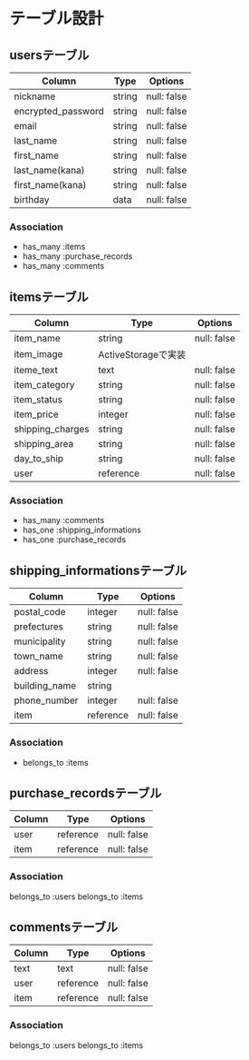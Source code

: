 # テーブル設計

## usersテーブル

| Column             | Type   | Options     |
| ------------------ | ------ | ----------- |
| nickname           | string | null: false |
| encrypted_password | string | null: false |
| email              | string | null: false |
| last_name          | string | null: false |
| first_name         | string | null: false |
| last_name(kana)    | string | null: false |
| first_name(kana)   | string | null: false |
| birthday           | data   | null: false |


### Association

- has_many :items
- has_many :purchase_records
- has_many :comments


## itemsテーブル

| Column           | Type      | Options     |
| ---------------- | --------- | ----------- |
| item_name        | string    | null: false |
| item_image       | ActiveStorageで実装      |
| iteme_text       | text      | null: false |
| item_category    | string    | null: false |
| item_status      | string    | null: false |
| item_price       | integer   | null: false |
| shipping_charges | string    | null: false |
| shipping_area    | string    | null: false |
| day_to_ship      | string    | null: false |
| user             | reference | null: false |

### Association

- has_many :comments
- has_one  :shipping_informations
- has_one  :purchase_records



## shipping_informationsテーブル

| Column        | Type      | Options     |
| ------------- | --------- | ----------- |
| postal_code   | integer   | null: false |
| prefectures   | string    | null: false |
| municipality  | string    | null: false |
| town_name     | string    | null: false |
| address       | integer   | null: false |
| building_name | string    |             |
| phone_number  | integer   | null: false |
| item          | reference | null: false |

### Association

- belongs_to :items


## purchase_recordsテーブル
| Column | Type      | Options     |
| ------ | --------- | ----------- |
| user   | reference | null: false |
| item   | reference | null: false |

### Association

belongs_to :users
belongs_to :items


## commentsテーブル

| Column | Type      | Options     |
| ------ | --------- | ----------- |
| text   | text      | null: false |
| user   | reference | null: false |
| item   | reference | null: false |

### Association

belongs_to :users
belongs_to :items